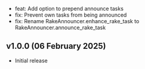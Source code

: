 * feat: Add option to prepend announce tasks
* fix: Prevent own tasks from being announced
* fix: Rename RakeAnnouncer.enhance_rake_task to RakeAnnouncer.announce_rake_task

## v1.0.0 (06 February 2025)

* Initial release
